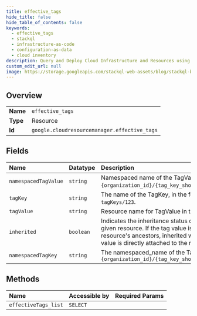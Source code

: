 ```yaml
---
title: effective_tags
hide_title: false
hide_table_of_contents: false
keywords:
  - effective_tags
  - stackql
  - infrastructure-as-code
  - configuration-as-data
  - cloud inventory
description: Query and Deploy Cloud Infrastructure and Resources using SQL
custom_edit_url: null
image: https://storage.googleapis.com/stackql-web-assets/blog/stackql-blog-post-featured-image.png
---
```

  
    

## Overview
<table><tbody>
<tr><td><b>Name</b></td><td><code>effective_tags</code></td></tr>
<tr><td><b>Type</b></td><td>Resource</td></tr>
<tr><td><b>Id</b></td><td><code>google.cloudresourcemanager.effective_tags</code></td></tr>
</tbody></table>

## Fields
| Name | Datatype | Description |
|:-----|:---------|:------------|
| `namespacedTagValue` | `string` | Namespaced name of the TagValue. Must be in the format `{organization_id}/{tag_key_short_name}/{tag_value_short_name}`. |
| `tagKey` | `string` | The name of the TagKey, in the format `tagKeys/{id}`, such as `tagKeys/123`. |
| `tagValue` | `string` | Resource name for TagValue in the format `tagValues/456`. |
| `inherited` | `boolean` | Indicates the inheritance status of a tag value attached to the given resource. If the tag value is inherited from one of the resource's ancestors, inherited will be true. If false, then the tag value is directly attached to the resource, inherited will be false. |
| `namespacedTagKey` | `string` | The namespaced_name of the TagKey, in the format of `{organization_id}/{tag_key_short_name}` |
## Methods
| Name | Accessible by | Required Params |
|:-----|:--------------|:----------------|
| `effectiveTags_list` | `SELECT` |  |
